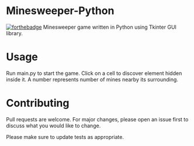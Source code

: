 # Minesweeper-Python
[![forthebadge](https://forthebadge.com/images/badges/made-with-python.svg)](https://forthebadge.com)
   Minesweeper game written in Python using Tkinter GUI library.

# Usage
  Run main.py to start the game. Click on a cell to discover element hidden inside it. A number represents number of mines nearby its surrounding.

# Contributing
   Pull requests are welcome. For major changes, please open an issue first to discuss what you would like to change.

   Please make sure to update tests as appropriate.

